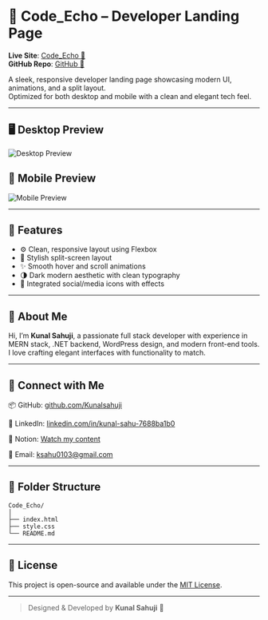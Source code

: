 # 🚀 Code_Echo – Developer Landing Page

**Live Site**: [Code_Echo 🔗](https://kunalsahuji.github.io/Code_Echo/)  
**GitHub Repo**: [GitHub 🔗](https://github.com/Kunalsahuji/Code_Echo)  

A sleek, responsive developer landing page showcasing modern UI, animations, and a split layout.  
Optimized for both desktop and mobile with a clean and elegant tech feel.

---

## 🖥️ Desktop Preview

![Desktop Preview](https://drive.google.com/uc?export=view&id=1IErVl0qA69i_cpC8OVcCPGa8TEueHE4h)

## 📱 Mobile Preview

![Mobile Preview](https://drive.google.com/uc?export=view&id=1_Iv1DzpXK_FO1VDZ-W-A3WnPx1w0VpEK)

---

## 📌 Features

- ⚙️ Clean, responsive layout using Flexbox
- 🎨 Stylish split-screen layout
- ✨ Smooth hover and scroll animations
- 🌗 Dark modern aesthetic with clean typography
- 🔗 Integrated social/media icons with effects

---

## 🧠 About Me

Hi, I’m **Kunal Sahuji**, a passionate full stack developer with experience in MERN stack, .NET backend, WordPress design, and modern front-end tools.  
I love crafting elegant interfaces with functionality to match.

---

## 🔗 Connect with Me


📦 GitHub: [github.com/Kunalsahuji](https://github.com/Kunalsahuji/kunal-sahu)

🔗 LinkedIn: [linkedin.com/in/kunal-sahu-7688ba1b0](https://www.linkedin.com/in/kunal-sahu-7688ba1b0)

📌 Notion: [Watch my content](https://www.notion.so/1dff7c6ce1bb803787fbddd34e422ab4?v=1e0f7c6ce1bb8052b14c000cb57448ee&pvs=4)

📧 Email: [ksahu0103@gmail.com](mailto:ksahu0103@gmail.com)

---

## 📁 Folder Structure

```
Code_Echo/
│
├── index.html
├── style.css
└── README.md
```

---

## 📃 License

This project is open-source and available under the [MIT License](LICENSE).

---

> Designed & Developed by **Kunal Sahuji** 💖